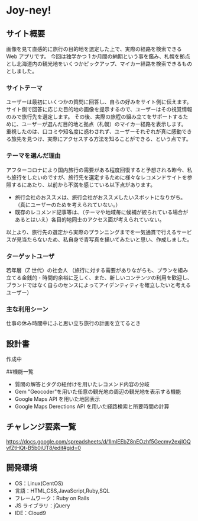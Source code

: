 # Joy-ney!

## サイト概要

画像を見て直感的に旅行の目的地を選定した上で、実際の経路を検索できる Web アプリです。
今回は独学かつ 1 か月間の納期という事を鑑み、札幌を拠点とし北海道内の観光地をいくつかピックアップ、マイカー経路を検索できるものとしました。

### サイトテーマ

ユーザーは最初にいくつかの質問に回答し、自らの好みをサイト側に伝えます。
サイト側で回答に応じた目的地の画像を提示するので、ユーザーはその視覚情報のみで旅行先を選定します。
その後、実際の旅程の組み立てをサポートするために、ユーザーが選んだ目的地と拠点（札幌）のマイカー経路を表示します。
重視したのは、口コミや知名度に惑わされず、ユーザーそれぞれが真に感動できる旅先を見つけ、実際にアクセスする方法を知ることができる、という点です。

### テーマを選んだ理由

アフターコロナにより国内旅行の需要がある程度回復すると予想される昨今、私も旅行をしたいのですが、旅行先を選定するために様々なレコメンドサイトを参照するにあたり、以前から不満を感じている以下点があります。
 - 旅行会社のおススメは、旅行会社がおススメしたいスポットになりがち。（真にユーザーのためを考えられていない。）
 - 既存のレコメンド記事等は、（テーマや地域毎に候補が絞られている場合があるとはいえ）各目的地同士のアクセス面が考えられていない。

以上より、旅行先の選定から実際のプランニングまでを一気通貫で行えるサービスが見当たらないため、私自身で青写真を描いてみたいと思い、作成しました。

### ターゲットユーザ

若年層（Z 世代）の社会人
（旅行に対する需要がありながらも、プランを組み立てる金銭的・時間的余裕に乏しく、また、新しいコンテンツの利用を歓迎し、ブランドではなく自らのセンスによってアイデンティティを確立したいと考えるユーザー）

### 主な利用シーン

仕事の休み時間中にふと思い立ち旅行の計画を立てるとき

## 設計書

作成中

##機能一覧
- 質問の解答とタグの紐付けを用いたレコメンド内容の分岐
- Gem "Geocoder"を用いた任意の観光地の周辺の観光地を表示する機能
- Google Maps API を用いた地図表示
- Google Maps Derections API を用いた経路検索と所要時間の計算

## チャレンジ要素一覧

<https://docs.google.com/spreadsheets/d/1ImlEEbZ8nEOzhf5Gecmy2exjIOQvfZtHQt-B5b0iUT8/edit#gid=0>

## 開発環境

- OS：Linux(CentOS)
- 言語：HTML,CSS,JavaScript,Ruby,SQL
- フレームワーク：Ruby on Rails
- JS ライブラリ：jQuery
- IDE：Cloud9

